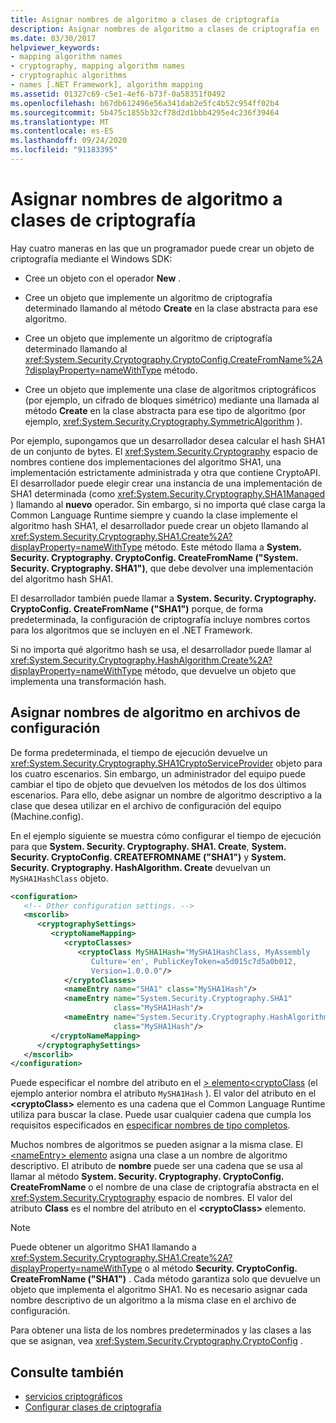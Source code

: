 ```yaml
---
title: Asignar nombres de algoritmo a clases de criptografía
description: Asignar nombres de algoritmo a clases de criptografía en .NET. Un desarrollador tiene cuatro opciones para crear un objeto de criptografía.
ms.date: 03/30/2017
helpviewer_keywords:
- mapping algorithm names
- cryptography, mapping algorithm names
- cryptographic algorithms
- names [.NET Framework], algorithm mapping
ms.assetid: 01327c69-c5e1-4ef6-b73f-0a58351f0492
ms.openlocfilehash: b67db612496e56a341dab2e5fc4b52c954ff02b4
ms.sourcegitcommit: 5b475c1855b32cf78d2d1bbb4295e4c236f39464
ms.translationtype: MT
ms.contentlocale: es-ES
ms.lasthandoff: 09/24/2020
ms.locfileid: "91183395"
---
```

# <a name="mapping-algorithm-names-to-cryptography-classes"></a>Asignar nombres de algoritmo a clases de criptografía

Hay cuatro maneras en las que un programador puede crear un objeto de criptografía mediante el Windows SDK:  
  
- Cree un objeto con el operador **New** .  
  
- Cree un objeto que implemente un algoritmo de criptografía determinado llamando al método **Create** en la clase abstracta para ese algoritmo.  
  
- Cree un objeto que implemente un algoritmo de criptografía determinado llamando al <xref:System.Security.Cryptography.CryptoConfig.CreateFromName%2A?displayProperty=nameWithType> método.  
  
- Cree un objeto que implemente una clase de algoritmos criptográficos (por ejemplo, un cifrado de bloques simétrico) mediante una llamada al método **Create** en la clase abstracta para ese tipo de algoritmo (por ejemplo, <xref:System.Security.Cryptography.SymmetricAlgorithm> ).  
  
 Por ejemplo, supongamos que un desarrollador desea calcular el hash SHA1 de un conjunto de bytes. El <xref:System.Security.Cryptography> espacio de nombres contiene dos implementaciones del algoritmo SHA1, una implementación estrictamente administrada y otra que contiene CryptoAPI. El desarrollador puede elegir crear una instancia de una implementación de SHA1 determinada (como <xref:System.Security.Cryptography.SHA1Managed> ) llamando al **nuevo** operador. Sin embargo, si no importa qué clase carga la Common Language Runtime siempre y cuando la clase implemente el algoritmo hash SHA1, el desarrollador puede crear un objeto llamando al <xref:System.Security.Cryptography.SHA1.Create%2A?displayProperty=nameWithType> método. Este método llama a **System. Security. Cryptography. CryptoConfig. CreateFromName ("System. Security. Cryptography. SHA1")**, que debe devolver una implementación del algoritmo hash SHA1.  
  
 El desarrollador también puede llamar a **System. Security. Cryptography. CryptoConfig. CreateFromName ("SHA1")** porque, de forma predeterminada, la configuración de criptografía incluye nombres cortos para los algoritmos que se incluyen en el .NET Framework.  
  
 Si no importa qué algoritmo hash se usa, el desarrollador puede llamar al <xref:System.Security.Cryptography.HashAlgorithm.Create%2A?displayProperty=nameWithType> método, que devuelve un objeto que implementa una transformación hash.  
  
## <a name="mapping-algorithm-names-in-configuration-files"></a>Asignar nombres de algoritmo en archivos de configuración  

 De forma predeterminada, el tiempo de ejecución devuelve un <xref:System.Security.Cryptography.SHA1CryptoServiceProvider> objeto para los cuatro escenarios. Sin embargo, un administrador del equipo puede cambiar el tipo de objeto que devuelven los métodos de los dos últimos escenarios. Para ello, debe asignar un nombre de algoritmo descriptivo a la clase que desea utilizar en el archivo de configuración del equipo (Machine.config).  
  
 En el ejemplo siguiente se muestra cómo configurar el tiempo de ejecución para que **System. Security. Cryptography. SHA1. Create**, **System. Security. CryptoConfig. CREATEFROMNAME ("SHA1")** y **System. Security. Cryptography. HashAlgorithm. Create** devuelvan un `MySHA1HashClass` objeto.  
  
```xml  
<configuration>  
   <!-- Other configuration settings. -->  
   <mscorlib>  
      <cryptographySettings>  
         <cryptoNameMapping>  
            <cryptoClasses>  
               <cryptoClass MySHA1Hash="MySHA1HashClass, MyAssembly  
                  Culture='en', PublicKeyToken=a5d015c7d5a0b012,  
                  Version=1.0.0.0"/>  
            </cryptoClasses>  
            <nameEntry name="SHA1" class="MySHA1Hash"/>  
            <nameEntry name="System.Security.Cryptography.SHA1"  
                       class="MySHA1Hash"/>  
            <nameEntry name="System.Security.Cryptography.HashAlgorithm"  
                       class="MySHA1Hash"/>  
         </cryptoNameMapping>  
      </cryptographySettings>  
   </mscorlib>  
</configuration>  
```  
  
 Puede especificar el nombre del atributo en el [ \> elemento<cryptoClass](./file-schema/cryptography/cryptoclass-element.md) (el ejemplo anterior nombra el atributo `MySHA1Hash` ). El valor del atributo en el **\<cryptoClass>** elemento es una cadena que el Common Language Runtime utiliza para buscar la clase. Puede usar cualquier cadena que cumpla los requisitos especificados en [especificar nombres de tipo completos](../reflection-and-codedom/specifying-fully-qualified-type-names.md).  
  
 Muchos nombres de algoritmos se pueden asignar a la misma clase. El [ \<nameEntry> elemento](./file-schema/cryptography/nameentry-element.md) asigna una clase a un nombre de algoritmo descriptivo. El atributo de **nombre** puede ser una cadena que se usa al llamar al método **System. Security. Cryptography. CryptoConfig. CreateFromName** o el nombre de una clase de criptografía abstracta en el <xref:System.Security.Cryptography> espacio de nombres. El valor del atributo **Class** es el nombre del atributo en el **\<cryptoClass>** elemento.  
  
> [!NOTE]
> Puede obtener un algoritmo SHA1 llamando a <xref:System.Security.Cryptography.SHA1.Create%2A?displayProperty=nameWithType> o al método **Security. CryptoConfig. CreateFromName ("SHA1")** . Cada método garantiza solo que devuelve un objeto que implementa el algoritmo SHA1. No es necesario asignar cada nombre descriptivo de un algoritmo a la misma clase en el archivo de configuración.  
  
 Para obtener una lista de los nombres predeterminados y las clases a las que se asignan, vea <xref:System.Security.Cryptography.CryptoConfig> .  
  
## <a name="see-also"></a>Consulte también

- [servicios criptográficos](../../standard/security/cryptographic-services.md)
- [Configurar clases de criptografía](configure-cryptography-classes.md)
